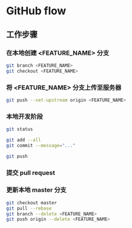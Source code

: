 # GitHub flow

## 工作步骤

### 在本地创建 <FEATURE_NAME> 分支

```bash
git branch <FEATURE_NAME>
git checkout <FEATURE_NAME>
```

### 将 <FEATURE_NAME> 分支上传至服务器

```bash
git push --set-upstream origin <FEATURE_NAME>
```

### 本地开发阶段

```bash
git status
```

```bash
git add --all
git commit --message="..."
```

```bash
git push
```

### 提交 pull request

### 更新本地 master 分支

```bash
git checkout master
git pull --rebase
git branch --delete <FEATURE_NAME>
git push origin --delete <FEATURE_NAME>
```
